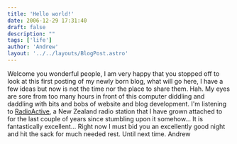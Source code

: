 ```yaml
---
title: 'Hello world!'
date: 2006-12-29 17:31:40
draft: false
description: ""
tags: ['life']
author: 'Andrew'
layout: '../../layouts/BlogPost.astro'
---
```


Welcome you wonderful people, I am very happy that you stopped off to look at this first posting of my newly born blog, what will go here, I have a few ideas but now is not the time nor the place to share them. Hah. My eyes are sore from too many hours in front of this computer diddling and daddling with bits and bobs of website and blog development. I'm listening to [RadioActive](http://www.radioactive.co.nz), a New Zealand radio station that I have grown attached to for the last couple of years since stumbling upon it somehow... It is fantastically excellent... Right now I must bid you an excellently good night and hit the sack for much needed rest. Until next time. Andrew
